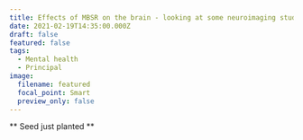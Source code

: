 ```yaml
---
title: Effects of MBSR on the brain - looking at some neuroimaging studies
date: 2021-02-19T14:35:00.000Z
draft: false
featured: false
tags:
  - Mental health
  - Principal
image:
  filename: featured
  focal_point: Smart
  preview_only: false
---
```

\*\* Seed just planted \*\*
